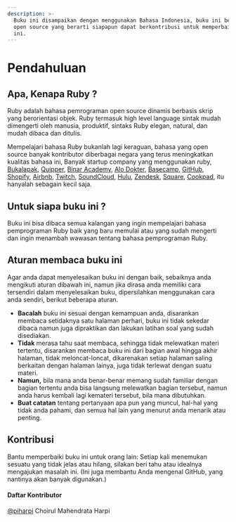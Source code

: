 ```yaml
---
description: >-
  Buku ini disampaikan dengan menggunakan Bahasa Indonesia, buku ini bersifat
  open source yang berarti siapapun dapat berkontribusi untuk memperbaiki buku
  ini.
---
```


# Pendahuluan

## Apa, Kenapa Ruby ?

Ruby adalah bahasa pemrograman open source dinamis berbasis skrip yang berorientasi objek. Ruby termasuk high level language sintak mudah dimengerti oleh manusia, produktif, sintaks Ruby elegan, natural, dan mudah dibaca dan ditulis. 

Mempelajari bahasa Ruby bukanlah lagi keraguan, bahasa yang open source banyak kontributor diberbagai negara yang terus meningkatkan kualitas bahasa ini, Banyak startup company yang menggunakan ruby, [Bukalapak](https://bukalapak.com), [Quipper](https://www.quipper.com/id/), [Binar Academy](https://www.binar.co.id/), [Alo Dokter](https://www.alodokter.com/), [Basecamp](https://basecamp.com/), [GitHub](https://github.com/), [Shopify](https://shopify.com/), [Airbnb](https://airbnb.com/), [Twitch](https://twitch.tv/), [SoundCloud](https://soundcloud.com/), [Hulu](https://hulu.com/), [Zendesk](https://zendesk.com/), [Square](https://square.com/), [Cookpad](https://cookpad.com/), itu hanyalah sebagain kecil saja.

## Untuk siapa buku ini ?

Buku ini bisa dibaca semua kalangan yang ingin mempelajari bahasa pemprograman Ruby baik yang baru memulai atau yang sudah mengerti dan ingin menambah wawasan tentang bahasa pemprograman Ruby.

## Aturan membaca buku ini

Agar anda dapat menyelesaikan buku ini dengan baik, sebaiknya anda mengikuti aturan dibawah ini, namun jika dirasa anda memiliki cara tersendiri dalam menyelesaikan buku, dipersilahkan menggunakan cara anda sendiri, berikut beberapa aturan.

* **Bacalah** buku ini sesuai dengan kemampuan anda, disarankan membaca setidaknya satu halaman perhari, buku ini tidak sekedar dibaca namun juga dipraktikan dan lakukan latihan soal yang sudah disediakan. 
* **Tidak** merasa tahu saat membaca, sehingga tidak melewatkan materi tertentu, disarankan membaca buku ini dari bagian awal hingga akhir halaman, tidak meloncat-loncat, dikarenakan setiap halaman saling berkaitan dengan halaman lainya, juga tidak terlewat dengan suatu materi.
* **Namun,** bila mana anda benar-benar memang sudah familiar dengan bagian tertentu anda bisa langsung melewatkan bagian tersebut, namun anda harus kembali lagi kemateri tersebut, bila mana dibutuhkan.
* **Buat catatan** tentang pertanyaan apa pun yang muncul, hal-hal yang tidak anda pahami, dan semua hal lain yang menurut anda menarik atau penting.

## Kontribusi

Bantu memperbaiki buku ini untuk orang lain: Setiap kali menemukan sesuatu yang tidak jelas atau hilang, silakan beri tahu atau idealnya mengajukan masalah ini. \(Ini juga membantu Anda mengenal GitHub, yang nantinya akan banyak digunakan.\)

#### Daftar Kontributor 

[@piharpi](https://github.com/piharpi) Choirul Mahendrata Harpi

